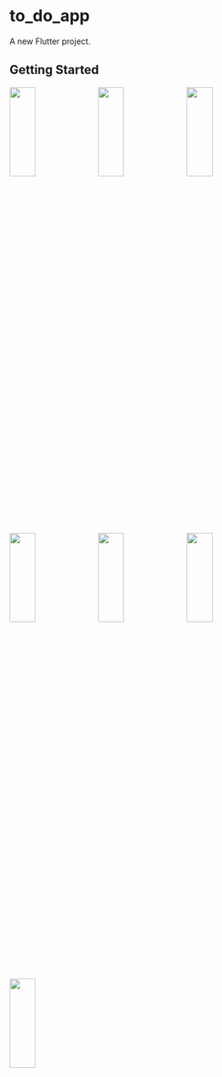 # to_do_app

A new Flutter project.

## Getting Started

<p>
<img src="https://github.com/khushipatel0147/to_do_app/assets/119857263/76dfcc04-1420-4031-b044-fe482480f48a" height="20%" width="30%" >
<img src="https://github.com/khushipatel0147/to_do_app/assets/119857263/d4716676-68c5-4443-85a5-de0632b1adcd" height="20%" width="30%" >
<img src="https://github.com/khushipatel0147/to_do_app/assets/119857263/0210daf9-ea25-4dd7-9491-d51d759054af" height="20%" width="30%" >
<img src="https://github.com/khushipatel0147/to_do_app/assets/119857263/650891c4-5784-4c20-8469-928266fbd043" height="20%" width="30%" >
<img src="https://github.com/khushipatel0147/to_do_app/assets/119857263/5737d88b-ff26-4ad4-8375-bc8c0d4570ab" height="20%" width="30%" >
<img src="https://github.com/khushipatel0147/to_do_app/assets/119857263/87117c5d-d9e5-4a5c-b7ab-5fa1ee1c2027" height="20%" width="30%" >
<img src="https://github.com/khushipatel0147/to_do_app/assets/119857263/915db178-1cc7-482f-9730-9ffd26786ac7" height="20%" width="30%" >
</p>


